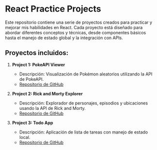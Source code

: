 # React Practice Projects

Este repositorio contiene una serie de proyectos creados para practicar y mejorar mis habilidades en React. Cada proyecto está diseñado para abordar diferentes conceptos y técnicas, desde componentes básicos hasta el manejo de estado global y la integración con APIs.

## Proyectos incluidos:

1. **Project 1: PokeAPI Viewer**
   - Descripción: Visualización de Pokémon aleatorios utilizando la API de PokeAPI.
   - [Repositorio de GitHub](https://github.com/usuario/pokeapi-viewer)

2. **Project 2: Rick and Morty Explorer**
   - Descripción: Explorador de personajes, episodios y ubicaciones usando la API de Rick and Morty.
   - [Repositorio de GitHub](https://github.com/usuario/rick-and-morty-explorer)

3. **Project 3: Todo App**
   - Descripción: Aplicación de lista de tareas con manejo de estado local.
   - [Repositorio de GitHub](https://github.com/usuario/todo-app)
